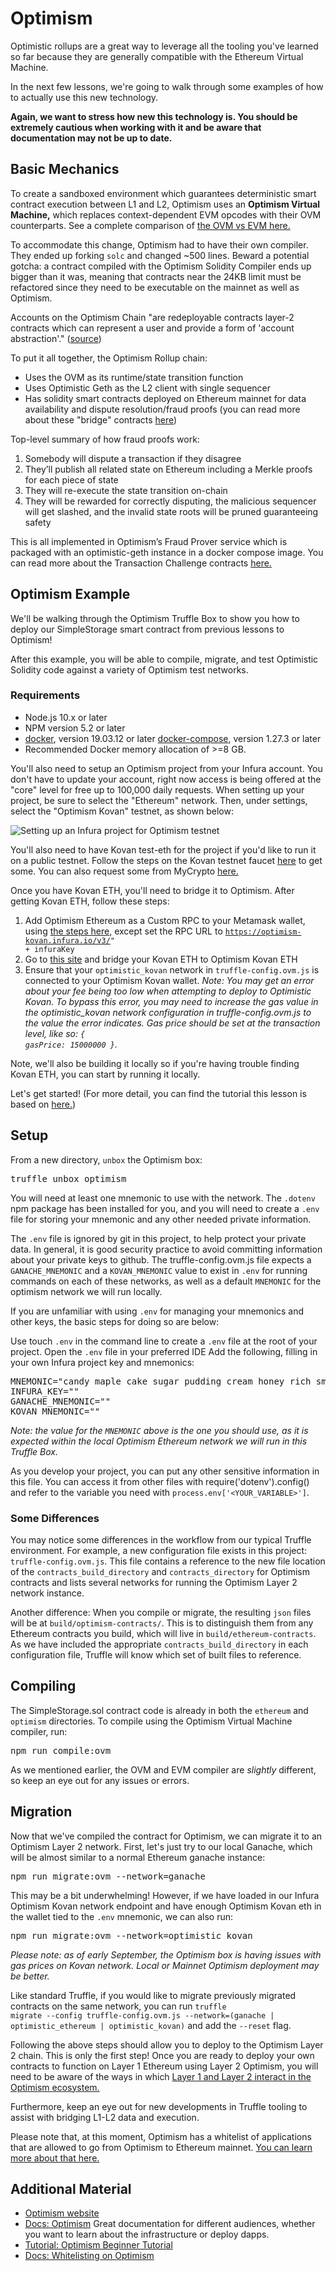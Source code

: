 # Optimism

Optimistic rollups are a great way to leverage all the tooling you've learned so far because they are generally compatible with the Ethereum Virtual Machine.

In the next few lessons, we're going to walk through some examples of how to actually use this new technology.

**Again, we want to stress how new this technology is. You should be extremely cautious when working with it and be aware that documentation may not be up to date.**

## Basic Mechanics

To create a sandboxed environment which guarantees deterministic smart contract execution between L1 and L2, Optimism uses an **Optimism Virtual Machine,** which replaces context-dependent EVM opcodes with their OVM counterparts. See a complete comparison of <a href="https://community.optimism.io/docs/protocol/evm-comparison.html" target="_blank" rel="noopener noreferrer">the OVM vs EVM here.</a>

To accommodate this change, Optimism had to have their own compiler. They ended up forking `solc` and changed ~500 lines. Beward a potential gotcha: a contract compiled with the Optimism Solidity Compiler ends up bigger than it was, meaning that contracts near the 24KB limit must be refactored since they need to be executable on the mainnet as well as Optimism.

Accounts on the Optimism Chain "are redeployable contracts layer-2 contracts which can represent a user and provide a form of 'account abstraction'." (<a href="https://community.optimism.io/docs/protocol/protocol.html#account-contracts" target="_blank" rel="noopener noreferrer">source</a>)

To put it all together, the Optimism Rollup chain:
- Uses the OVM as its runtime/state transition function
- Uses Optimistic Geth as the L2 client with single sequencer
- Has solidity smart contracts deployed on Ethereum mainnet for data availability and dispute resolution/fraud proofs (you can read more about these "bridge" contracts <a href="https://community.optimism.io/docs/protocol/protocol.html#bridge-contracts" target="_blank" rel="noopener noreferrer">here</a>)

Top-level summary of how fraud proofs work: 
1. Somebody will dispute a transaction if they disagree
2. They’ll publish all related state on Ethereum including a Merkle proofs for each piece of state
3. They will re-execute the state transition on-chain
4. They will be rewarded for correctly disputing, the malicious sequencer will get slashed, and the invalid state roots will be pruned guaranteeing safety

This is all implemented in Optimism’s Fraud Prover service which is packaged with an optimistic-geth instance in a docker compose image. You can read more about the Transaction Challenge contracts <a href="https://community.optimism.io/docs/protocol/protocol.html#transaction-challenge-contracts" target="_blank" rel="noopener noreferrer">here.</a>

## Optimism Example

We'll be walking through the Optimism Truffle Box to show you how to deploy our SimpleStorage smart contract from previous lessons to Optimism!

After this example, you will be able to compile, migrate, and test Optimistic Solidity code against a variety of Optimism test networks.

### Requirements

- Node.js 10.x or later
- NPM version 5.2 or later
- <a href="https://docs.docker.com/get-docker/" target="_blank" rel="noopener noreferrer">docker</a>, version 19.03.12 or later
<a href="https://docs.docker.com/compose/install/" target="_blank" rel="noopener noreferrer">docker-compose</a>, version 1.27.3 or later
- Recommended Docker memory allocation of >=8 GB.

You'll also need to setup an Optimism project from your Infura account. You don't have to update your account, right now access is being offered at the "core" level for free up to 100,000 daily requests. When setting up your project, be sure to select the "Ethereum" network. Then, under settings, select the "Optimism Kovan" testnet, as shown below:

![Setting up an Infura project for Optimism testnet](../../../img/S08/optimism-tutorial-1.png)

You'll also need to have Kovan test-eth for the project if you'd like to run it on a public testnet. Follow the steps on the Kovan testnet faucet <a href="https://github.com/kovan-testnet/faucet" target="_blank" rel="noopener noreferrer">here</a> to get some. You can also request some from MyCrypto <a href="https://app.mycrypto.com/faucet" target="_blank" rel="noopener noreferrer">here.</a>

Once you have Kovan ETH, you'll need to bridge it to Optimism. After getting Kovan ETH, follow these steps:

1. Add Optimism Ethereum as a Custom RPC to your Metamask wallet, using <a href="https://community.optimism.io/docs/developers/metamask.html#connecting-manually" target="_blank" rel="noopener noreferrer">the steps here,</a> except set the RPC URL to <code>https://optimism-kovan.infura.io/v3/" + infuraKey</code>
2. Go to <a href="https://gateway.optimism.io/" target="_blank" rel="noopener noreferrer">this site</a> and bridge your Kovan ETH to Optimism Kovan ETH
3. Ensure that your <code>optimistic_kovan</code> network in <code>truffle-config.ovm.js</code> is connected to your Optimism Kovan wallet.
<i>Note: You may get an error about your fee being too low when attempting to deploy to Optimistic Kovan. To bypass this error, you may need to increase the gas value in the optimistic_kovan network configuration in truffle-config.ovm.js to the value the error indicates. Gas price should be set at the transaction level, like so: <code>{ gasPrice: 15000000 }</code>.</i>

Note, we'll also be building it locally so if you're having trouble finding Kovan ETH, you can start by running it locally.

Let's get started! (For more detail, you can find the tutorial this lesson is based on <a href="https://www.trufflesuite.com/boxes/optimism" target="_blank" rel="noopener noreferrer">here.</a>)

## Setup

From a new directory, `unbox` the Optimism box:

<pre>truffle unbox optimism</pre>

You will need at least one mnemonic to use with the network. The <code>.dotenv</code> npm package has been installed for you, and you will need to create a <code>.env</code> file for storing your mnemonic and any other needed private information.

The <code>.env</code> file is ignored by git in this project, to help protect your private data. In general, it is good security practice to avoid committing information about your private keys to github. The truffle-config.ovm.js file expects a <code>GANACHE_MNEMONIC</code> and a <code>KOVAN_MNEMONIC</code> value to exist in <code>.env</code> for running commands on each of these networks, as well as a default <code>MNEMONIC</code> for the optimism network we will run locally.

If you are unfamiliar with using <code>.env</code> for managing your mnemonics and other keys, the basic steps for doing so are below:

Use touch <code>.env</code> in the command line to create a <code>.env</code> file at the root of your project.
Open the <code>.env</code> file in your preferred IDE
Add the following, filling in your own Infura project key and mnemonics:
<pre>
MNEMONIC="candy maple cake sugar pudding cream honey rich smooth crumble sweet treat"
INFURA_KEY="<Your Infura Project ID>"
GANACHE_MNEMONIC="<Your Ganache Mnemonic>"
KOVAN_MNEMONIC="<Your Kovan Mnemonic>"
</pre>
<i>Note: the value for the <code>MNEMONIC</code> above is the one you should use, as it is expected within the local Optimism Ethereum network we will run in this Truffle Box.</i>

As you develop your project, you can put any other sensitive information in this file. You can access it from other files with require('dotenv').config() and refer to the variable you need with <code>process.env['<YOUR_VARIABLE>']</code>.

### Some Differences

You may notice some differences in the workflow from our typical Truffle environment. For example, a new configuration file exists in this project: <code>truffle-config.ovm.js</code>. This file contains a reference to the new file location of the <code>contracts_build_directory</code> and <code>contracts_directory</code> for Optimism contracts and lists several networks for running the Optimism Layer 2 network instance.

Another difference: When you compile or migrate, the resulting <code>json</code> files will be at <code>build/optimism-contracts/</code>. This is to distinguish them from any Ethereum contracts you build, which will live in <code>build/ethereum-contracts</code>. As we have included the appropriate <code>contracts_build_directory</code> in each configuration file, Truffle will know which set of built files to reference.

## Compiling

The SimpleStorage.sol contract code is already in both the <code>ethereum</code> and <code>optimism</code> directories. To compile using the Optimism Virtual Machine compiler, run:

<pre>npm run compile:ovm</pre>

As we mentioned earlier, the OVM and EVM compiler are *slightly* different, so keep an eye out for any issues or errors.

## Migration

Now that we've compiled the contract for Optimism, we can migrate it to an Optimism Layer 2 network. First, let's just try to our local Ganache, which will be almost similar to a normal Ethereum ganache instance:

<pre>npm run migrate:ovm --network=ganache</pre>

This may be a bit underwhelming! However, if we have loaded in our Infura Optimism Kovan network endpoint and have enough Optimism Kovan eth in the wallet tied to the `.env` mnemonic, we can also run:

<pre>npm run migrate:ovm --network=optimistic_kovan</pre>

*Please note: as of early September, the Optimism box is having issues with gas prices on Kovan network. Local or Mainnet Optimism deployment may be better.*

Like standard Truffle, if you would like to migrate previously migrated contracts on the same network, you can run <code>truffle migrate --config truffle-config.ovm.js --network=(ganache | optimistic_ethereum | optimistic_kovan)</code> and add the <code>--reset</code> flag.

Following the above steps should allow you to deploy to the Optimism Layer 2 chain. This is only the first step! Once you are ready to deploy your own contracts to function on Layer 1 Ethereum using Layer 2 Optimism, you will need to be aware of the ways in which <a href="https://community.optimism.io/docs/developers/bridge/standard-bridge.html" target="_blank" rel="noopener noreferrer">Layer 1 and Layer 2 interact in the Optimism ecosystem.</a>

Furthermore, keep an eye out for new developments in Truffle tooling to assist with bridging L1-L2 data and execution. 

Please note that, at this moment, Optimism has a whitelist of applications that are allowed to go from Optimism to Ethereum mainnet. <a href="https://community.optimism.io/docs/developers/l2/deploy.html" target="_blank" rel="noopener noreferrer">You can learn more about that here.</a>

## Additional Material
- <a href="https://optimism.io" target="_blank" rel="noopener noreferrer">Optimism website</a>
- <a href="https://community.optimism.io/docs/" target="_blank" rel="noopener noreferrer">Docs: Optimism</a> Great documentation for different audiences, whether you want to learn about the infrastructure or deploy dapps.
- <a href="https://github.com/ethereum-optimism/optimism-tutorial/blob/main/README.md" target="_blank" rel="noopener noreferrer">Tutorial: Optimism Beginner Tutorial</a>
- <a href="https://community.optimism.io/docs/developers/l2/deploy.html" target="_blank" rel="noopener noreferrer">Docs: Whitelisting on Optimism</a>